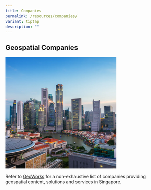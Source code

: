 ```yaml
---
title: Companies
permalink: /resources/companies/
variant: tiptap
description: ""
---
```

<h2>Geospatial Companies</h2><div class="isomer-image-wrapper"><img style="width: 70%;" height="auto" width="100%" alt="" src="/images/Screenshot_2024_01_19_131521.png"></div><p>Refer to <a href="https://www.sla.gov.sg/geoworks/community" rel="noopener noreferrer nofollow" target="_blank">GeoWorks</a> for a non-exhaustive list of companies providing geospatial content, solutions and services in Singapore.</p><p></p>